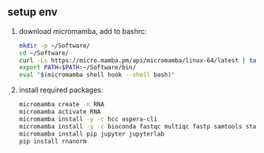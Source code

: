 ## setup env


1. download micromamba, add to bashrc:
   ```bash
   mkdir -p ~/Software/
   cd ~/Software/
   curl -Ls https://micro.mamba.pm/api/micromamba/linux-64/latest | tar -xvj bin/micromamba
   export PATH=$PATH:~/Software/bin/
   eval "$(micromamba shell hook --shell bash)"
   ```
   
3. install required packages:
   ```bash
   micromamba create -n RNA
   micromamba activate RNA
   micromamba install -y -c hcc aspera-cli
   micromamba install -y -c bioconda fastqc multiqc fastp samtools star
   micromamba install pip jupyter jupyterlab
   pip install rnanorm
    ```